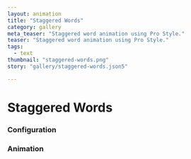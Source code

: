 ```yaml
---
layout: animation
title: "Staggered Words"
category: gallery
meta_teaser: "Staggered word animation using Pro Style."
teaser: "Staggered word animation using Pro Style."
tags: 
  - text
thumbnail: "staggered-words.png"
story: "gallery/staggered-words.json5"

---
```

# Staggered Words


### Configuration


### Animation

